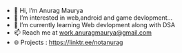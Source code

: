 - 👋 Hi, I’m Anurag Maurya
- 👀 I’m interested in web,android and game devlopment...
- 🌱 I’m currently learning Web devlopment along with DSA
- 📫 Reach me at work.anuragmaurya@gmail.com
- 🌐 Projects : https://linktr.ee/notanurag
